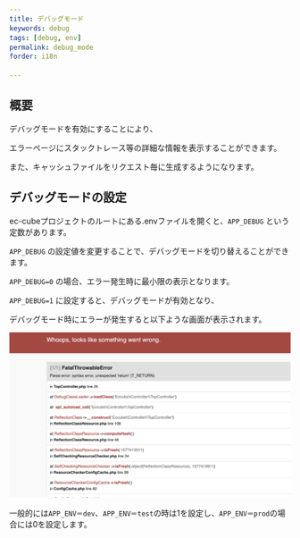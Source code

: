 ```yaml
---
title: デバッグモード
keywords: debug
tags: [debug, env]
permalink: debug_mode
forder: i18n

---
```


## 概要

デバッグモードを有効にすることにより、

エラーページにスタックトレース等の詳細な情報を表示することができます。

また、キャッシュファイルをリクエスト毎に生成するようになります。

## デバッグモードの設定


ec-cubeプロジェクトのルートにある.envファイルを開くと、`APP_DEBUG` という定数があります。

`APP_DEBUG` の設定値を変更することで、デバッグモードを切り替えることができます。

`APP_DEBUG=0` の場合、エラー発生時に最小限の表示となります。

`APP_DEBUG=1` に設定すると、デバッグモードが有効となり、

デバッグモード時にエラーが発生すると以下ような画面が表示されます。

![エラー画面](/images/debug_mode/debug_error.png)

一般的には`APP_ENV＝dev`、`APP_ENV＝test`の時は1を設定し、`APP_ENV＝prod`の場合には0を設定します。


